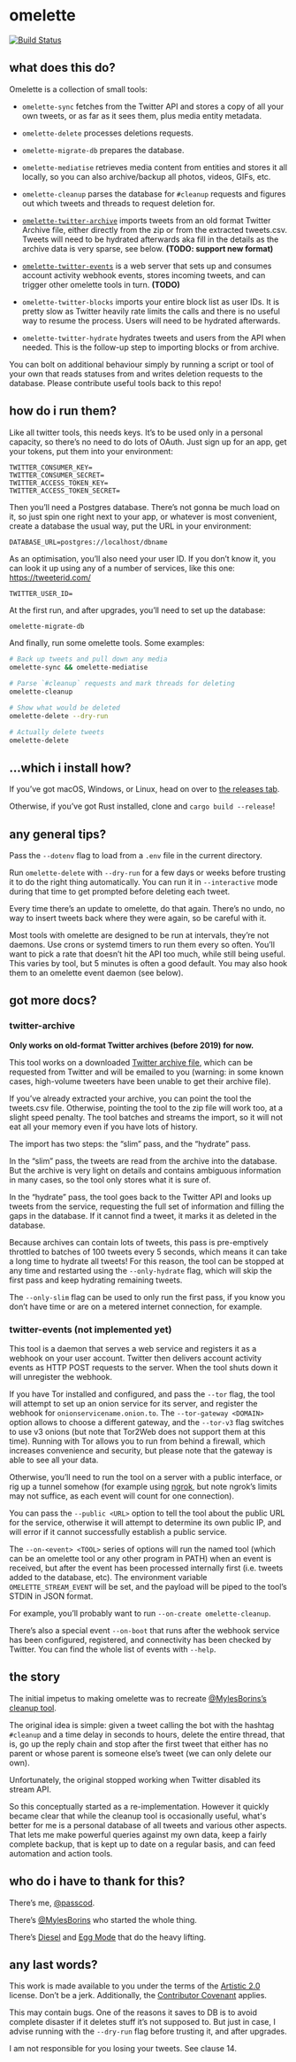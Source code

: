 # omelette

[![Build Status](https://travis-ci.com/passcod/omelette.svg?branch=main)](https://travis-ci.com/passcod/omelette)

## what does this do?

Omelette is a collection of small tools:

 - `omelette-sync` fetches from the Twitter API and stores a copy of all your
   own tweets, or as far as it sees them, plus media entity metadata.

 - `omelette-delete` processes deletions requests.

 - `omelette-migrate-db` prepares the database.

 - `omelette-mediatise` retrieves media content from entities and stores it all
   locally, so you can also archive/backup all photos, videos, GIFs, etc.

 - `omelette-cleanup` parses the database for `#cleanup` requests and figures
   out which tweets and threads to request deletion for.

 - [`omelette-twitter-archive`](#twitter-archive) imports tweets from an old
   format Twitter Archive file, either directly from the zip or from the
   extracted tweets.csv. Tweets will need to be hydrated afterwards aka fill in
   the details as the archive data is very sparse, see below. **(TODO: support
   new format)**

 - [`omelette-twitter-events`](#twitter-events) is a web server that sets up and
   consumes account activity webhook events, stores incoming tweets, and can
   trigger other omelette tools in turn. **(TODO)**

- `omelette-twitter-blocks` imports your entire block list as user IDs. It is
   pretty slow as Twitter heavily rate limits the calls and there is no useful
   way to resume the process. Users will need to be hydrated afterwards.

- `omelette-twitter-hydrate` hydrates tweets and users from the API when needed.
   This is the follow-up step to importing blocks or from archive.

You can bolt on additional behaviour simply by running a script or tool of your
own that reads statuses from and writes deletion requests to the database.
Please contribute useful tools back to this repo!

## how do i run them?

Like all twitter tools, this needs keys. It’s to be used only in a personal
capacity, so there’s no need to do lots of OAuth. Just sign up for an app, get
your tokens, put them into your environment:

```
TWITTER_CONSUMER_KEY=
TWITTER_CONSUMER_SECRET=
TWITTER_ACCESS_TOKEN_KEY=
TWITTER_ACCESS_TOKEN_SECRET=
```

Then you’ll need a Postgres database. There’s not gonna be much load on it, so
just spin one right next to your app, or whatever is most convenient, create a
database the usual way, put the URL in your environment:

```
DATABASE_URL=postgres://localhost/dbname
```

As an optimisation, you’ll also need your user ID. If you don’t know it, you can
look it up using any of a number of services, like this one: https://tweeterid.com/

```
TWITTER_USER_ID=
```

At the first run, and after upgrades, you’ll need to set up the database:

```bash
omelette-migrate-db
```

And finally, run some omelette tools. Some examples:

```bash
# Back up tweets and pull down any media
omelette-sync && omelette-mediatise

# Parse `#cleanup` requests and mark threads for deleting
omelette-cleanup

# Show what would be deleted
omelette-delete --dry-run

# Actually delete tweets
omelette-delete
```

## …which i install how?

If you’ve got macOS, Windows, or Linux, head on over to [the releases tab].

Otherwise, if you’ve got Rust installed, clone and `cargo build --release`!

[the releases tab]: https://github.com/passcod/omelette/releases

## any general tips?

Pass the `--dotenv` flag to load from a `.env` file in the current directory.

Run `omelette-delete` with `--dry-run` for a few days or weeks before trusting
it to do the right thing automatically. You can run it in `--interactive` mode
during that time to get prompted before deleting each tweet.

Every time there’s an update to omelette, do that again. There’s no undo, no way
to insert tweets back where they were again, so be careful with it.

Most tools with omelette are designed to be run at intervals, they’re not
daemons. Use crons or systemd timers to run them every so often. You’ll want to
pick a rate that doesn’t hit the API too much, while still being useful. This
varies by tool, but 5 minutes is often a good default. You may also hook them
to an omelette event daemon (see below).

## got more docs?

### twitter-archive

**Only works on old-format Twitter archives (before 2019) for now.**

This tool works on a downloaded [Twitter archive file], which can be requested
from Twitter and will be emailed to you (warning: in some known cases,
high-volume tweeters have been unable to get their archive file).

If you’ve already extracted your archive, you can point the tool the tweets.csv
file. Otherwise, pointing the tool to the zip file will work too, at a slight
speed penalty. The tool batches and streams the import, so it will not eat all
your memory even if you have lots of history.

The import has two steps: the “slim” pass, and the “hydrate” pass.

In the “slim” pass, the tweets are read from the archive into the database. But
the archive is very light on details and contains ambiguous information in many
cases, so the tool only stores what it is sure of.

In the “hydrate” pass, the tool goes back to the Twitter API and looks up tweets
from the service, requesting the full set of information and filling the gaps in
the database. If it cannot find a tweet, it marks it as deleted in the database.

Because archives can contain lots of tweets, this pass is pre-emptively
throttled to batches of 100 tweets every 5 seconds, which means it can take a
long time to hydrate all tweets! For this reason, the tool can be stopped at any
time and restarted using the `--only-hydrate` flag, which will skip the first
pass and keep hydrating remaining tweets.

The `--only-slim` flag can be used to only run the first pass, if you know you
don’t have time or are on a metered internet connection, for example.

[Twitter archive file]: https://help.twitter.com/en/managing-your-account/how-to-download-your-twitter-archive

### twitter-events (not implemented yet)

This tool is a daemon that serves a web service and registers it as a webhook on
your user account. Twitter then delivers account activity events as HTTP POST
requests to the server. When the tool shuts down it will unregister the webhook.

If you have Tor installed and configured, and pass the `--tor` flag, the tool
will attempt to set up an onion service for its server, and register the
webhook for `onionservicename.onion.to`. The `--tor-gateway <DOMAIN>` option
allows to choose a different gateway, and the `--tor-v3` flag switches to use
v3 onions (but note that Tor2Web does not support them at this time). Running
with Tor allows you to run from behind a firewall, which increases convenience
and security, but please note that the gateway is able to see all your data.

Otherwise, you’ll need to run the tool on a server with a public interface, or
rig up a tunnel somehow (for example using [ngrok](https://ngrok.com), but note
ngrok’s limits may not suffice, as each event will count for one connection).

You can pass the `--public <URL>` option to tell the tool about the public URL
for the service, otherwise it will attempt to determine its own public IP, and
will error if it cannot successfully establish a public service.

The `--on-<event> <TOOL>` series of options will run the named tool (which can
be an omelette tool or any other program in PATH) when an event is received, but
after the event has been processed internally first (i.e. tweets added to the
database, etc). The environment variable `OMELETTE_STREAM_EVENT` will be set,
and the payload will be piped to the tool’s STDIN in JSON format.

For example, you’ll probably want to run `--on-create omelette-cleanup`.

There’s also a special event `--on-boot` that runs after the webhook service has
been configured, registered, and connectivity has been checked by Twitter.
You can find the whole list of events with `--help`.

## the story

The initial impetus to making omelette was to recreate
[@MylesBorins’s cleanup tool](https://github.com/MylesBorins/cleanup).

The original idea is simple: given a tweet calling the bot with the hashtag
`#cleanup` and a time delay in seconds to hours, delete the entire thread, that
is, go up the reply chain and stop after the first tweet that either has no
parent or whose parent is someone else’s tweet (we can only delete our own).

Unfortunately, the original stopped working when Twitter disabled its stream API.

So this conceptually started as a re-implementation. However it quickly became
clear that while the cleanup tool is occasionally useful, what's better for me
is a personal database of all tweets and various other aspects. That lets me
make powerful queries against my own data, keep a fairly complete backup, that
is kept up to date on a regular basis, and can feed automation and action tools.

## who do i have to thank for this?

There’s me, [@passcod](https://passcod.name).

There’s [@MylesBorins](https://mylesborins.com) who started the whole thing.

There’s [Diesel](http://diesel.rs) and [Egg Mode](https://github.com/QuietMisdreavus/twitter-rs) that do the heavy lifting.

## any last words?

This work is made available to you under the terms of the [Artistic 2.0] license.
Don’t be a jerk. Additionally, the [Contributor Covenant] applies.

[Artistic 2.0]: ./LICENSE
[Contributor Covenant]: https://www.contributor-covenant.org/version/1/4/code-of-conduct

This may contain bugs. One of the reasons it saves to DB is to avoid complete
disaster if it deletes stuff it’s not supposed to. But just in case, I advise
running with the `--dry-run` flag before trusting it, and after upgrades.

I am not responsible for you losing your tweets. See clause 14.
